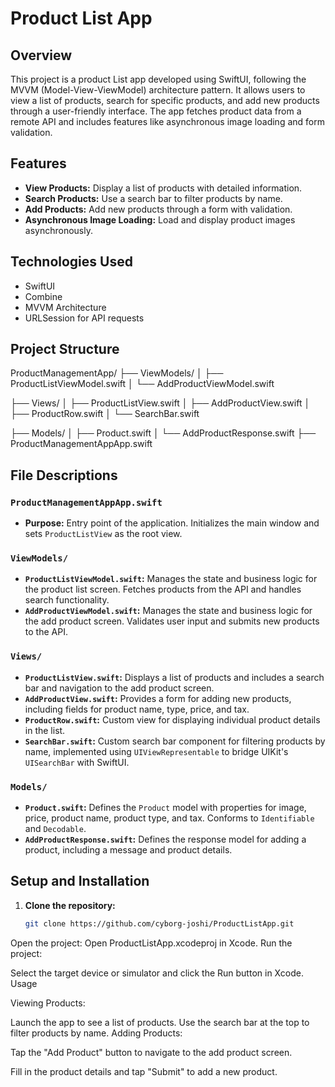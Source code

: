 # Product List App

## Overview

This project is a product List app developed using SwiftUI, following the MVVM (Model-View-ViewModel) architecture pattern. It allows users to view a list of products, search for specific products, and add new products through a user-friendly interface. The app fetches product data from a remote API and includes features like asynchronous image loading and form validation.

## Features

- **View Products:** Display a list of products with detailed information.
- **Search Products:** Use a search bar to filter products by name.
- **Add Products:** Add new products through a form with validation.
- **Asynchronous Image Loading:** Load and display product images asynchronously.

## Technologies Used

- SwiftUI
- Combine
- MVVM Architecture
- URLSession for API requests

## Project Structure
ProductManagementApp/
├── ViewModels/
│ ├── ProductListViewModel.swift
│ └── AddProductViewModel.swift

├── Views/
│ ├── ProductListView.swift
│ ├── AddProductView.swift
│ ├── ProductRow.swift
│ └── SearchBar.swift

├── Models/
│ ├── Product.swift
│ └── AddProductResponse.swift
├── ProductManagementAppApp.swift


## File Descriptions

### `ProductManagementAppApp.swift`
- **Purpose:** Entry point of the application. Initializes the main window and sets `ProductListView` as the root view.

### `ViewModels/`
- **`ProductListViewModel.swift`:** Manages the state and business logic for the product list screen. Fetches products from the API and handles search functionality.
- **`AddProductViewModel.swift`:** Manages the state and business logic for the add product screen. Validates user input and submits new products to the API.

### `Views/`
- **`ProductListView.swift`:** Displays a list of products and includes a search bar and navigation to the add product screen.
- **`AddProductView.swift`:** Provides a form for adding new products, including fields for product name, type, price, and tax.
- **`ProductRow.swift`:** Custom view for displaying individual product details in the list.
- **`SearchBar.swift`:** Custom search bar component for filtering products by name, implemented using `UIViewRepresentable` to bridge UIKit's `UISearchBar` with SwiftUI.

### `Models/`
- **`Product.swift`:** Defines the `Product` model with properties for image, price, product name, product type, and tax. Conforms to `Identifiable` and `Decodable`.
- **`AddProductResponse.swift`:** Defines the response model for adding a product, including a message and product details.

## Setup and Installation

1. **Clone the repository:**
   ```bash
   git clone https://github.com/cyborg-joshi/ProductListApp.git
Open the project:
Open ProductListApp.xcodeproj in Xcode.
Run the project:

Select the target device or simulator and click the Run button in Xcode.
Usage

Viewing Products:

Launch the app to see a list of products.
Use the search bar at the top to filter products by name.
Adding Products:

Tap the "Add Product" button to navigate to the add product screen.

Fill in the product details and tap "Submit" to add a new product.

